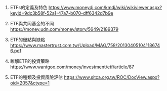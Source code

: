 

1. ETFs的定義及特色
https://www.moneydj.com/kmdj/wiki/wikiviewer.aspx?keyid=9dc3b58f-52a1-47a7-b070-dff6342d7b9e

2. ETF與共同基金的不同
https://money.udn.com/money/story/5649/2189379

3. ETF的優點與缺點
https://www.mastertrust.com.tw/Upload/MAG/758/201304051041186746.pdf

4. 瞭解ETF的投資策略
https://www.wantgoo.com/money/investment/etf/article/87

5. ETF的種類及投資風險評估
https://www.sitca.org.tw/ROC/DocView.aspx?oid=2057&ctype=1